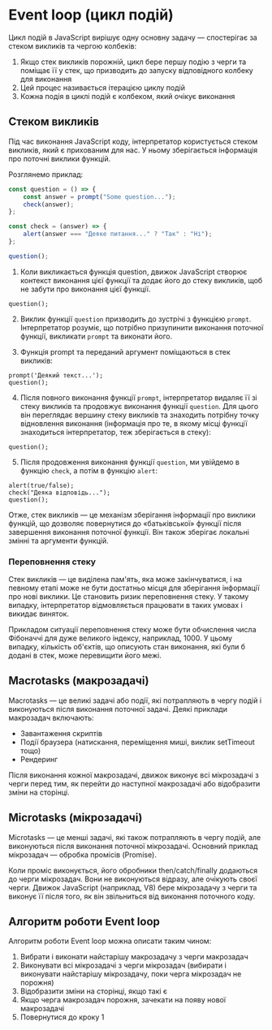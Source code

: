 # Event loop (цикл подій)

Цикл подій в JavaScript вирішує одну основну задачу — спостерігає за стеком викликів та чергою колбеків:

1. Якщо стек викликів порожній, цикл бере першу подію з черги та поміщає її у стек, що призводить до запуску відповідного колбеку для виконання
2. Цей процес називається ітерацією циклу подій
3. Кожна подія в циклі подій є колбеком, який очікує виконання

## Стеком викликів

Під час виконання JavaScript коду, інтерпретатор користується стеком викликів, який є прихованим для нас. У ньому зберігається інформація про поточні виклики функцій.

Розглянемо приклад:

```js
const question = () => {
    const answer = prompt("Some question...");
    check(answer);
};

const check = (answer) => {
    alert(answer === "Деяке питання..." ? "Так" : "Ні");
};

question();
```

1. Коли викликається функція question, движок JavaScript створює контекст виконання цієї функції та додає його до стеку викликів, щоб не забути про виконання цієї функції.

```
question();
```

2. Виклик функції `question` призводить до зустрічі з функцією `prompt`. Інтерпретатор розуміє, що потрібно призупинити виконання поточної функції, викликати `prompt` та виконати його.

3. Функція prompt та переданий аргумент поміщаються в стек викликів:

```
prompt('Деякий текст...');
question();
```

4. Після повного виконання функції `prompt`, інтерпретатор видаляє її зі стеку викликів та продовжує виконання функції `question`. Для цього він переглядає вершину стеку викликів та знаходить потрібну точку відновлення виконання (інформація про те, в якому місці функції знаходиться інтерпретатор, теж зберігається в стеку):

```
question();
```

5. Після продовження виконання функції `question`, ми увійдемо в функцію `check`, а потім в функцію `alert`:

```
alert(true/false);
check("Деяка відповідь...");
question();
```

Отже, стек викликів — це механізм зберігання інформації про виклики функцій, що дозволяє повернутися до «батьківської» функції після завершення виконання поточної функції. Він також зберігає локальні змінні та аргументи функцій.

### Переповнення стеку

Стек викликів — це виділена пам'ять, яка може закінчуватися, і на певному етапі може не бути достатньо місця для зберігання інформації про нові виклики. Це становить ризик переповнення стеку. У такому випадку, інтерпретатор відмовляється працювати в таких умовах і викидає виняток.

Прикладом ситуації переповнення стеку може бути обчислення числа Фібоначчі для дуже великого індексу, наприклад, 1000. У цьому випадку, кількість об'єктів, що описують стан виконання, які були б додані в стек, може перевищити його межі.

## Macrotasks (макрозадачі)

Macrotasks — це великі задачі або події, які потрапляють в чергу подій і виконуються після виконання поточної задачі. Деякі приклади макрозадач включають:

-   Завантаження скриптів
-   Події браузера (натискання, переміщення миші, виклик setTimeout тощо)
-   Рендеринг

Після виконання кожної макрозадачі, движок виконує всі мікрозадачі з черги перед тим, як перейти до наступної макрозадачі або відобразити зміни на сторінці.

## Microtasks (мікрозадачі)

Microtasks — це менші задачі, які також потрапляють в чергу подій, але виконуються після виконання поточної мікрозадачі. Основний приклад мікрозадач — обробка промісів (Promise).

Коли проміс виконується, його обробники then/catch/finally додаються до черги мікрозадач. Вони не виконуються відразу, але очікують своєї черги. Движок JavaScript (наприклад, V8) бере мікрозадачу з черги та виконує її після того, як він звільниться від виконання поточного коду.

## Алгоритм роботи Event loop

Алгоритм роботи Event loop можна описати таким чином:

1. Вибрати і виконати найстарішу макрозадачу з черги макрозадач
2. Виконувати всі мікрозадачі з черги мікрозадач (вибирати і виконувати найстарішу мікрозадачу, поки черга мікрозадач не порожня)
3. Відобразити зміни на сторінці, якщо такі є
4. Якщо черга макрозадач порожня, зачекати на появу нової макрозадачі
5. Повернутися до кроку 1


